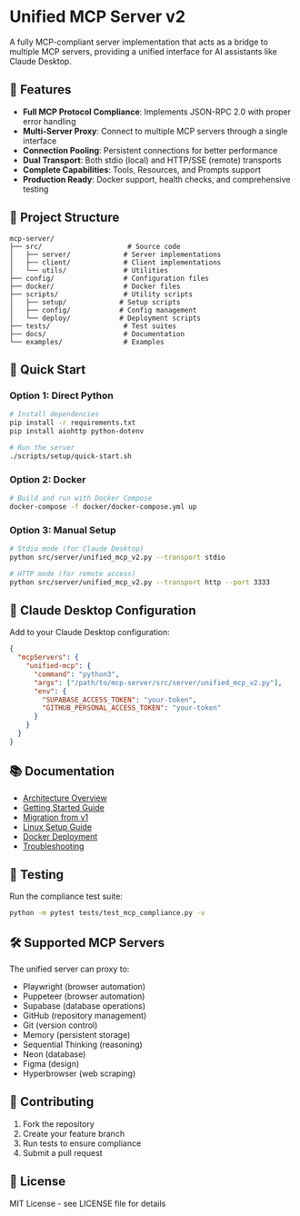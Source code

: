 # Unified MCP Server v2

A fully MCP-compliant server implementation that acts as a bridge to multiple MCP servers, providing a unified interface for AI assistants like Claude Desktop.

## 🚀 Features

- **Full MCP Protocol Compliance**: Implements JSON-RPC 2.0 with proper error handling
- **Multi-Server Proxy**: Connect to multiple MCP servers through a single interface
- **Connection Pooling**: Persistent connections for better performance
- **Dual Transport**: Both stdio (local) and HTTP/SSE (remote) transports
- **Complete Capabilities**: Tools, Resources, and Prompts support
- **Production Ready**: Docker support, health checks, and comprehensive testing

## 📁 Project Structure

```
mcp-server/
├── src/                     # Source code
│   ├── server/             # Server implementations
│   ├── client/             # Client implementations
│   └── utils/              # Utilities
├── config/                 # Configuration files
├── docker/                 # Docker files
├── scripts/                # Utility scripts
│   ├── setup/             # Setup scripts
│   ├── config/            # Config management
│   └── deploy/            # Deployment scripts
├── tests/                  # Test suites
├── docs/                   # Documentation
└── examples/               # Examples
```

## 🔧 Quick Start

### Option 1: Direct Python
```bash
# Install dependencies
pip install -r requirements.txt
pip install aiohttp python-dotenv

# Run the server
./scripts/setup/quick-start.sh
```

### Option 2: Docker
```bash
# Build and run with Docker Compose
docker-compose -f docker/docker-compose.yml up
```

### Option 3: Manual Setup
```bash
# Stdio mode (for Claude Desktop)
python src/server/unified_mcp_v2.py --transport stdio

# HTTP mode (for remote access)
python src/server/unified_mcp_v2.py --transport http --port 3333
```

## 🔌 Claude Desktop Configuration

Add to your Claude Desktop configuration:

```json
{
  "mcpServers": {
    "unified-mcp": {
      "command": "python3",
      "args": ["/path/to/mcp-server/src/server/unified_mcp_v2.py"],
      "env": {
        "SUPABASE_ACCESS_TOKEN": "your-token",
        "GITHUB_PERSONAL_ACCESS_TOKEN": "your-token"
      }
    }
  }
}
```

## 📚 Documentation

- [Architecture Overview](docs/architecture/ARCHITECTURE.md)
- [Getting Started Guide](docs/guides/GETTING_STARTED.md)
- [Migration from v1](docs/guides/MIGRATION_V2.md)
- [Linux Setup Guide](docs/guides/LINUX_GUIDE.md)
- [Docker Deployment](docs/deployment/DOCKER_DEPLOYMENT.md)
- [Troubleshooting](docs/guides/TROUBLESHOOTING.md)

## 🧪 Testing

Run the compliance test suite:
```bash
python -m pytest tests/test_mcp_compliance.py -v
```

## 🛠️ Supported MCP Servers

The unified server can proxy to:
- Playwright (browser automation)
- Puppeteer (browser automation)
- Supabase (database operations)
- GitHub (repository management)
- Git (version control)
- Memory (persistent storage)
- Sequential Thinking (reasoning)
- Neon (database)
- Figma (design)
- Hyperbrowser (web scraping)

## 🤝 Contributing

1. Fork the repository
2. Create your feature branch
3. Run tests to ensure compliance
4. Submit a pull request

## 📄 License

MIT License - see LICENSE file for details